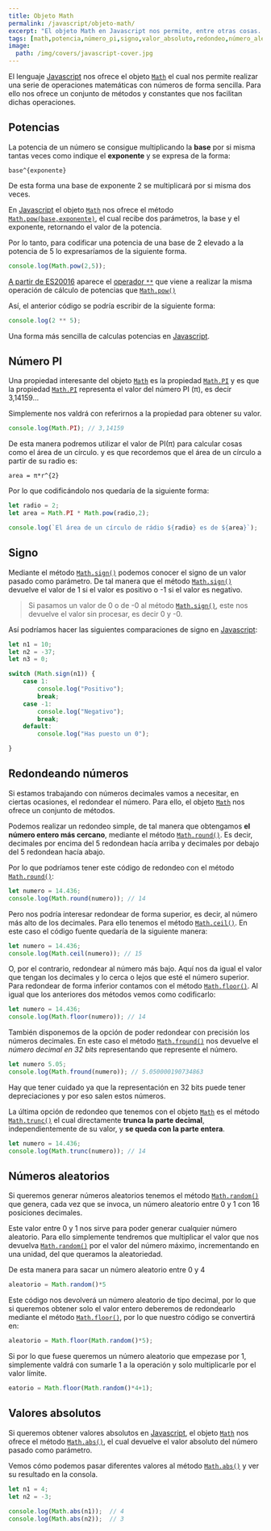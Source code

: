 ```yaml
---
title: Objeto Math
permalink: /javascript/objeto-math/
excerpt: "El objeto Math en Javascript nos permite, entre otras cosas. calcular potencias, conocer el número PI, cambiar el valor de un número, obtener un valor absoluto o un número aleatorio."
tags: [math,potencia,número_pi,signo,valor_absoluto,redondeo,número_aleatorio]
image:
  path: /img/covers/javascript-cover.jpg
---
```


El lenguaje [Javascript](https://www.manualweb.net/javascript/) nos ofrece el objeto [`Math`](https://w3api.com/Javascript/Math/) el cual nos permite realizar una serie de operaciones matemáticas con números de forma sencilla. Para ello nos ofrece un conjunto de métodos y constantes que nos facilitan dichas operaciones.


## Potencias


La potencia de un número se consigue multiplicando la **base** por si misma tantas veces como indique el **exponente** y se expresa de la forma:


```undefined
base^{exponente}
```


De esta forma una base de exponente 2 se multiplicará por si misma dos veces.


En [Javascript](https://www.manualweb.net/javascript/) el objeto [`Math`](https://w3api.com/Javascript/Math/) nos ofrece el método [`Math.pow(base,exponente)`](https://www.w3api.com/Javascript/Math/pow), el cual recibe dos parámetros, la base y el exponente, retornando el valor de la potencia.


Por lo tanto, para codificar una potencia de una base de 2 elevado a la potencia de 5 lo expresaríamos de la siguiente forma.


```javascript
console.log(Math.pow(2,5));
```


[A partir de ES20016](https://www.manualweb.net/javascript/historia-de-javascript/#madurez-javascript) aparece el [operador ](https://www.manualweb.net/javascript/operadores-aritmeticos/)[`**`](https://www.manualweb.net/javascript/operadores-aritmeticos/) que viene a realizar la misma operación de cálculo de potencias que [`Math.pow()`](https://www.w3api.com/Javascript/Math/pow)


Así, el anterior código se podría escribir de la siguiente forma:


```javascript
console.log(2 ** 5);
```


Una forma más sencilla de calculas potencias en [Javascript](https://www.manualweb.net/javascript/).


## Número PI


Una propiedad interesante del objeto [`Math`](https://w3api.com/Javascript/Math/) es la propiedad [`Math.PI`](https://www.w3api.com/Javascript/Math/PI) y es que la propiedad [`Math.PI`](https://www.w3api.com/Javascript/Math/PI) representa el valor del número PI (π), es decir 3,14159…


Simplemente nos valdrá con referirnos a la propiedad para obtener su valor.


```javascript
console.log(Math.PI); // 3,14159
```


De esta manera podremos utilizar el valor de PI(π) para calcular cosas como el área de un círculo. y es que recordemos que el área de un círculo a partir de su radio es:


```undefined
area = π*r^{2}
```


Por lo que codificándolo nos quedaría de la siguiente forma:


```javascript
let radio = 2;
let area = Math.PI * Math.pow(radio,2);

console.log(`El área de un círculo de rádio ${radio} es de ${area}`);
```


## Signo


Mediante el método [`Math.sign()`](https://www.w3api.com/Javascript/Math/sign) podemos conocer el signo de un valor pasado como parámetro. De tal manera que el método [`Math.sign()`](https://www.w3api.com/Javascript/Math/sign) devuelve el valor de 1 si el valor es positivo o -1 si el valor es negativo.


> Si pasamos un valor de 0 o de -0 al método [`Math.sign()`](https://www.w3api.com/Javascript/Math/sign), este nos devuelve el valor sin procesar, es decir 0 y -0.


Así podríamos hacer las siguientes comparaciones de signo en [Javascript](https://www.manualweb.net/javascript/):


```javascript
let n1 = 10;
let n2 = -37;
let n3 = 0;

switch (Math.sign(n1)) {
    case 1:
        console.log("Positivo");
        break;
    case -1: 
        console.log("Negativo");
        break;
    default:
        console.log("Has puesto un 0");

}
```


## Redondeando números


Si estamos trabajando con números decimales vamos a necesitar, en ciertas ocasiones, el redondear el número. Para ello, el objeto [`Math`](https://w3api.com/Javascript/Math/) nos ofrece un conjunto de métodos.


Podemos realizar un redondeo simple, de tal manera que obtengamos **el número entero más cercano**, mediante el método [`Math.round()`](https://www.w3api.com/Javascript/Math/round). Es decir, decimales por encima del 5 redondean hacía arriba y decimales por debajo del 5 redondean hacía abajo.


Por lo que podríamos tener este código de redondeo con el método [`Math.round()`](https://www.w3api.com/Javascript/Math/round):


```javascript
let numero = 14.436;
console.log(Math.round(numero)); // 14
```


Pero nos podría interesar redondear de forma superior, es decir, al número más alto de los decimales. Para ello tenemos el método [`Math.ceil()`](https://www.w3api.com/Javascript/Math/ceil). En este caso el código fuente quedaría de la siguiente manera:


```javascript
let numero = 14.436;
console.log(Math.ceil(numero)); // 15
```


O, por el contrario, redondear al número más bajo. Aquí nos da igual el valor que tengan los decimales y lo cerca o lejos que esté el número superior. Para redondear de forma inferior contamos con el método [`Math.floor()`](https://www.w3api.com/Javascript/Math/floor). Al igual que los anteriores dos métodos vemos como codificarlo:


```javascript
let numero = 14.436;
console.log(Math.floor(numero)); // 14
```


También disponemos de la opción de poder redondear con precisión los números decimales. En este caso el método [`Math.fround()`](https://www.w3api.com/Javascript/Math/fround) nos devuelve el _número decimal en 32 bits_ representando que represente el número.


```javascript
let numero 5.05;
console.log(Math.fround(numero)); // 5.050000190734863
```


Hay que tener cuidado ya que la representación en 32 bits puede tener depreciaciones y por eso salen estos números.


La última opción de redondeo que tenemos con el objeto [`Math`](https://w3api.com/Javascript/Math/) es el método [`Math.trunc()`](https://www.w3api.com/Javascript/Math/trunc) el cual directamente **trunca la parte decimal**, independientemente de su valor, y **se queda con la parte entera**.


```javascript
let numero = 14.436;
console.log(Math.trunc(numero)); // 14
```


## Números aleatorios


Si queremos generar números aleatorios tenemos el método [`Math.random()`](https://www.w3api.com/Javascript/Math/random) que genera, cada vez que se invoca, un número aleatorio entre 0 y 1 con 16 posiciones decimales.


Este valor entre 0 y 1 nos sirve para poder generar cualquier número aleatorio. Para ello simplemente tendremos que multiplicar el valor que nos devuelva [`Math.random()`](https://www.w3api.com/Javascript/Math/random) por el valor del número máximo, incrementando en una unidad, del que queramos la aleatoriedad.


De esta manera para sacar un número aleatorio entre 0 y 4


```javascript
aleatorio = Math.random()*5
```


Este código nos devolverá un número aleatorio de tipo decimal, por lo que si queremos obtener solo el valor entero deberemos de redondearlo mediante el método [`Math.floor()`](https://www.w3api.com/Javascript/Math/floor), por lo que nuestro código se convertirá en:


```javascript
aleatorio = Math.floor(Math.random()*5);
```


Si por lo que fuese queremos un número aleatorio que empezase por 1, simplemente valdrá con sumarle 1 a la operación y solo multiplicarle por el valor límite.


```javascript
eatorio = Math.floor(Math.random()*4+1);
```


## Valores absolutos


Si queremos obtener valores absolutos en [Javascript](https://www.manualweb.net/javascript/), el objeto [`Math`](https://w3api.com/Javascript/Math/) nos ofrece el método [`Math.abs()`](https://www.w3api.com/Javascript/Math/abs), el cual devuelve el valor absoluto del número pasado como parámetro.


Vemos cómo podemos pasar diferentes valores al método [`Math.abs()`](https://www.w3api.com/Javascript/Math/abs) y ver su resultado en la consola.


```javascript
let n1 = 4;
let n2 = -3;

console.log(Math.abs(n1));  // 4
console.log(Math.abs(n2));  // 3
```

